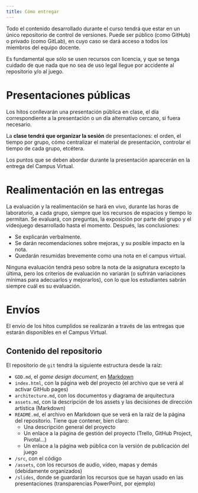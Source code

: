 ```yaml
---
title: Cómo entregar
---
```


Todo el contenido desarrollado durante el curso tendrá que estar en un único repositorio de control de versiones. Puede ser público (como GitHub) o privado (como GitLab), en cuyo caso se dará acceso a todos los miembros del equipo docente.

Es fundamental que sólo se usen recursos con licencia, y que se tenga cuidado de que nada que no sea de uso legal llegue por accidente al repositorio y/o al juego.

# Presentaciones públicas

Los hitos conllevarán una presentación pública en clase, el día correspondiente a la presentación o un día alternativo cercano, si fuera necesario.

La **clase tendrá que organizar la sesión** de presentaciones: el orden, el tiempo por grupo, cómo centralizar el material de presentación, controlar el tiempo de cada grupo, etcétera.

Los puntos que se deben abordar durante la presentación aparecerán en la entrega del Campus Virtual.

# Realimentación en las entregas

La evaluación y la realimentación se hará en vivo, durante las horas de laboratorio, a cada grupo, siempre que los recursos de espacios y tiempo lo permitan. Se evaluará, con preguntas, la exposición por parte del grupo y el videojuego desarrollado hasta el momento. Después, las conclusiones:

- Se explicarán verbalmente.
- Se darán recomendaciones sobre mejoras, y su posible impacto en la nota.
- Quedarán resumidas brevemente como una nota en el campus virtual.

Ninguna evaluación tendrá peso sobre la nota de la asignatura excepto la última, pero los criterios de evaluación no variarán (o sufrirán variaciones mínimas para adecuarlos y mejorarlos), con lo que los estudiantes sabrán siempre cuál es su evaluación.

# Envíos

El envio de los hitos cumplidos se realizarán a través de las entregas que estarán disponibles en el Campus Virtual.

## Contenido del repositorio

El repositorio de `git` tendrá la siguiente estructura desde la raíz:

- `GDD.md`, el *game design document*, en [Markdown](https://guides.github.com/features/mastering-markdown/)
- `index.html`, con la página web del proyecto (el archivo que se verá al activar GitHub pages)
- `architecture.md`, con los documentos y diagrama de arquitectura
- `assets.md`, con la descripción de los assets y las decisiones de dirección artística (Markdown)
- `README.md`, el archivo en Markdown que se verá en la raíz de la página del repositorio. Tiene que contener, bien claro:
    - Una descripción general del proyecto
    - Un enlace a la página de gestión del proyecto (Trello, GitHub Project, Pivotal...)
    - Un enlace a la página web pública con la versión de publicación del juego
- `/src`, con el código
- `/assets`, con los recursos de audio, vídeo, mapas y demás (debidamente organizados)
- `/slides`, donde se guardarán los recursos que se hayan usado en las presentaciones (transparencias PowerPoint, por ejemplo)
